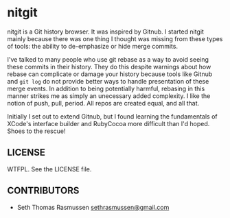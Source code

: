 # nitgit

nitgit is a Git history browser. It was inspired by Gitnub. I started nitgit mainly 
because there was one thing I thought was missing from these types of tools: the ability 
to de-emphasize or hide merge commits.

I've talked to many people who use git rebase as a way to avoid seeing these commits 
in their history. They do this despite warnings about how rebase can complicate 
or damage your history because tools like Gitnub and `git log` do not provide 
better ways to handle presentation of these merge events. In addition to being 
potentially harmful, rebasing in this manner strikes me as simply an unecessary 
added complexity. I like the notion of push, pull, period. All repos are created equal, 
and all that.

Initially I set out to extend Gitnub, but I found learning the fundamentals of 
XCode's interface builder and RubyCocoa more difficult than I'd hoped. Shoes to the 
rescue!

## LICENSE

WTFPL. See the LICENSE file.

## CONTRIBUTORS

* Seth Thomas Rasmussen <sethrasmussen@gmail.com>
